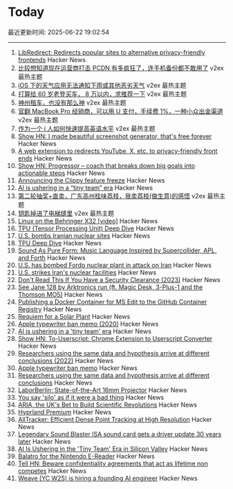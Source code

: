 # Today

最近更新时间: 2025-06-22 19:02:54

--- 
1. [LibRedirect: Redirects popular sites to alternative privacy-friendly frontends](https://libredirect.github.io) Hacker News
2. [比较想知道现在运营商打击 PCDN 有多疯狂了，连手机备份都不敢用了](https://www.v2ex.com/t/1140220) v2ex 最热主题
3. [iOS 下的天气应用无法通知下雨或其他恶劣天气](https://www.v2ex.com/t/1140213) v2ex 最热主题
4. [打算给 60 岁老登买车， 8 万以内，求推荐一下](https://www.v2ex.com/t/1140209) v2ex 最热主题
5. [神州租车，也没有那么神](https://www.v2ex.com/t/1140200) v2ex 最热主题
6. [官翻 MacBook Pro 经销商，可以用 U 支付，手续费 1%，一种小众出金渠道](https://www.v2ex.com/t/1140192) v2ex 最热主题
7. [作为一个 i 人如何快速提高英语水平](https://www.v2ex.com/t/1140188) v2ex 最热主题
8. [Show HN: I made beautiful screenshot generator, that's free forever](https://moocup.jaydip.me/) Hacker News
9. [A web extension to redirects YouTube, X, etc. to privacy-friendly front ends](https://libredirect.github.io) Hacker News
10. [Show HN: Progressor – coach that breaks down big goals into actionable steps](https://progressor.me/) Hacker News
11. [Announcing the Clippy feature freeze](https://blog.rust-lang.org/inside-rust/2025/06/21/announcing-the-clippy-feature-freeze/) Hacker News
12. [AI is ushering in a “tiny team” era](https://www.bloomberg.com/news/articles/2025-06-20/ai-is-ushering-in-the-tiny-team-era-in-silicon-valley) Hacker News
13. [第二轮抽奖+直卖，广东高州桂味荔枝，我卖荔枝(做生意)的感悟](https://www.v2ex.com/t/1140203) v2ex 最热主题
14. [钥匙掉进了电梯缝里](https://www.v2ex.com/t/1140189) v2ex 最热主题
15. [Linux on the Behringer X32 [video]](https://www.youtube.com/watch?v=6CfLC5xVy90) Hacker News
16. [TPU (Tensor Processing Unit) Deep Dive](https://henryhmko.github.io/posts/tpu/tpu.html) Hacker News
17. [U.S. bombs Iranian nuclear sites](https://www.bbc.co.uk/news/live/ckg3rzj8emjt) Hacker News
18. [TPU Deep Dive](https://henryhmko.github.io/posts/tpu/tpu.html) Hacker News
19. [Sound As Pure Form: Music Language Inspired by Supercollider, APL, and Forth](https://github.com/lfnoise/sapf) Hacker News
20. [U.S. has bombed Fordo nuclear plant in attack on Iran](https://www.bbc.co.uk/news/live/ckg3rzj8emjt) Hacker News
21. [U.S. strikes Iran's nuclear facilities](https://www.axios.com/2025/06/21/us-strike-iran-nuclear-israel-trump) Hacker News
22. [Don't Read This If You Have a Security Clearance (2023)](https://www.theatlantic.com/ideas/archive/2023/05/leaked-documents-security-clearance-defense/674031/) Hacker News
23. [See Jane 128 by Arktronics run (ft. Magic Desk, 3-Plus-1 and the Thomson MO5)](http://oldvcr.blogspot.com/2025/06/see-jane-128-by-arktronics-run.html) Hacker News
24. [Publishing a Docker Container for MS Edit to the GitHub Container Registry](https://til.simonwillison.net/github/container-registry) Hacker News
25. [Requiem for a Solar Plant](https://7goldfish.com/articles/Requiem_for_a_solar_plant.php) Hacker News
26. [Apple typewriter ban memo (2020)](http://writingball.blogspot.com/2020/02/the-infamous-apple-typewriter-memo-is.html) Hacker News
27. [AI is ushering in a 'tiny team' era](https://www.bloomberg.com/news/articles/2025-06-20/ai-is-ushering-in-the-tiny-team-era-in-silicon-valley) Hacker News
28. [Show HN: To-Userscript: Chrome Extension to Userscript Converter](https://github.com/Explosion-Scratch/to-userscript) Hacker News
29. [Researchers using the same data and hypothesis arrive at different conclusions (2022)](https://www.pnas.org/doi/10.1073/pnas.2203150119) Hacker News
30. [Apple typewriter ban memo](http://writingball.blogspot.com/2020/02/the-infamous-apple-typewriter-memo-is.html) Hacker News
31. [Researchers using the same data and hypothesis arrive at different conclusions](https://www.pnas.org/doi/10.1073/pnas.2203150119) Hacker News
32. [LaborBerlin: State-of-the-Art 16mm Projector](https://www.filmlabs.org/wiki/en/meetings_projects/spectral/laborberlin16mmprojector/start) Hacker News
33. [You say 'silo' as if it were a bad thing](https://hollisrobbinsanecdotal.substack.com/p/you-say-silo-as-if-it-were-a-bad) Hacker News
34. [ARIA, the UK's Bet to Build Scientific Revolutions](https://www.asimov.press/p/aria) Hacker News
35. [Hyprland Premium](https://account.hypr.land/pricing) Hacker News
36. [AllTracker: Efficient Dense Point Tracking at High Resolution](https://alltracker.github.io/) Hacker News
37. [Legendary Sound Blaster ISA sound card gets a driver update 30 years later](https://www.tomshardware.com/pc-components/sound-cards/legendary-sound-blaster-isa-sound-card-gets-a-driver-update-30-years-later-patch-squashes-first-bug-report-after-25-years) Hacker News
38. [AI Is Ushering in the 'Tiny Team' Era in Silicon Valley](https://www.bloomberg.com/news/articles/2025-06-20/ai-is-ushering-in-the-tiny-team-era-in-silicon-valley) Hacker News
39. [Balatro for the Nintendo E-Reader](https://mattgreer.dev/blog/balatro-for-the-nintendo-ereader/) Hacker News
40. [Tell HN: Beware confidentiality agreements that act as lifetime non competes](https://news.ycombinator.com/item?id=44338562) Hacker News
41. [Weave (YC W25) is hiring a founding AI engineer](https://www.ycombinator.com/companies/weave-3/jobs/SqFnIFE-founding-ai-engineer) Hacker News
